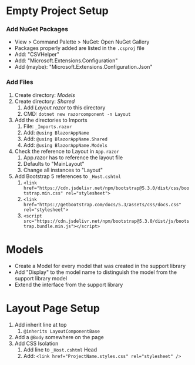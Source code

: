 # Empty Project Setup

### Add NuGet Packages

- View > Command Palette > NuGet: Open NuGet Gallery
- Packages properly added are listed in the `.csproj` file
- Add: "CSVHelper"
- Add: "Microsoft.Extensions.Configuration"
- Add (maybe): "Microsoft.Extensions.Configuration.Json"

### Add Files

1. Create directory: *Models* 
2. Create directory: *Shared*
   1. Add *Layout.razor* to this directory
   2. CMD: `dotnet new razorcomponent -n Layout`
3. Add the directories to Imports
   1. File: `_Imports.razor`
   2. Add: `@using BlazorAppName`
   3. Add: `@using BlazorAppName.Shared`
   4. Add: `@using BlazorAppName.Models`
4. Check the reference to Layout in `App.razor`
   1. App.razor has to reference the layout file
   2. Defaults to "MainLayout"
   3. Change all instances to "Layout"
5. Add Bootstrap 5 references to `_Host.cshtml`
   1. `<link href="https://cdn.jsdelivr.net/npm/bootstrap@5.3.0/dist/css/bootstrap.min.css" rel="stylesheet">`
   2. `<link href="https://getbootstrap.com/docs/5.3/assets/css/docs.css" rel="stylesheet">`
   3. `<script src="https://cdn.jsdelivr.net/npm/bootstrap@5.3.0/dist/js/bootstrap.bundle.min.js"></script>`
    
# Models

- Create a Model for every model that was created in the support library
- Add "Display" to the model name to distinguish the model from the support library model
- Extend the interface from the support library

# Layout Page Setup

1. Add inherit line at top
   1. `@inherits LayoutComponentBase`
2. Add a `@Body` somewhere on the page
3. Add CSS Isolation
   1. Add line to `_Host.cshtml` Head
   2. Add: `<link href="ProjectName.styles.css" rel="stylesheet" />`



